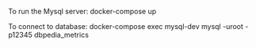 To run the Mysql server:
docker-compose up

To connect to database:
docker-compose exec mysql-dev mysql -uroot -p12345 dbpedia_metrics
